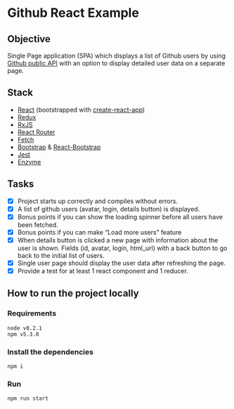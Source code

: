 # Github React Example

## Objective
Single Page application (SPA) which displays a list of Github users by using [Github public API](https://developer.github.com/v3/users/#get-all-users)  with an option to display detailed user data on a separate page.

## Stack
* [React](https://facebook.github.io/react/) (bootstrapped with [create-react-app](https://github.com/facebookincubator/create-react-app))
* [Redux](http://redux.js.org/)
* [RxJS](http://reactivex.io/rxjs/)
* [React Router](https://reacttraining.com/react-router/)
* [Fetch](https://github.com/github/fetch)
* [Bootstrap](http://getbootstrap.com/) & [React-Bootstrap](https://react-bootstrap.github.io/)
* [Jest](https://facebook.github.io/jest/)
* [Enzyme](https://github.com/airbnb/enzyme)

## Tasks
- [x] Project starts up correctly and compiles without errors.
- [x] A list of github users (avatar, login, details button) is displayed.
- [x] Bonus points if you can show the loading spinner before all users have been fetched.
- [x] Bonus points if you can make “Load more users” feature
- [x] When details button is clicked a new page with information about the user is shown.
Fields (id, avatar, login, html_url) with a back button to go back to the initial list of
users.
- [x] Single user page should display the user data after refreshing the page.
- [x] Provide a test for at least 1 react component and 1 reducer.

## How to run the project locally

### Requirements
```
node v8.2.1
npm v5.3.0
```

### Install the dependencies
```
npm i
```

### Run
```
npm run start
```